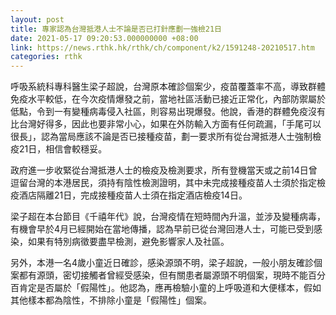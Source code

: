 ```yaml
---
layout: post
title: 專家認為台灣抵港人士不論是否已打針應劃一強檢21日
date: 2021-05-17 09:20:53.000000000 +08:00
link: https://news.rthk.hk/rthk/ch/component/k2/1591248-20210517.htm
categories: rthk
---
```


呼吸系統科專科醫生梁子超說，台灣原本確診個案少，疫苗覆蓋率不高，導致群體免疫水平較低，在今次疫情爆發之前，當地社區活動已接近正常化，內部防禦屬於低點，令到一有變種病毒侵入社區，則容易出現爆發。他說，香港的群體免疫沒有比台灣好得多，因此也要非常小心，如果在外防輸入方面有任何疏漏，「手尾可以很長」，認為當局應該不論是否已接種疫苗，劃一要求所有從台灣抵港人士強制檢疫21日，相信會較穩妥。

政府進一步收緊從台灣抵港人士的檢疫及檢測要求，所有登機當天或之前14日曾逗留台灣的本港居民，須持有陰性檢測證明，其中未完成接種疫苗人士須於指定檢疫酒店隔離21日，完成接種疫苗人士須在指定酒店檢疫14日。

梁子超在本台節目《千禧年代》說，台灣疫情在短時間內升溫，並涉及變種病毒，有機會早於4月已經開始在當地傳播，認為早前已從台灣回港人士，可能已受到感染，如果有特別病徵要盡早檢測，避免影響家人及社區。

另外，本港一名4歲小童近日確診，感染源頭不明，梁子超說，一般小朋友確診個案都有源頭，密切接觸者曾經受感染，但有關患者屬源頭不明個案，現時不能百分百肯定是否屬於「假陽性」。他認為，應再檢驗小童的上呼吸道和大便樣本，假如其他樣本都為陰性，不排除小童是「假陽性」個案。
